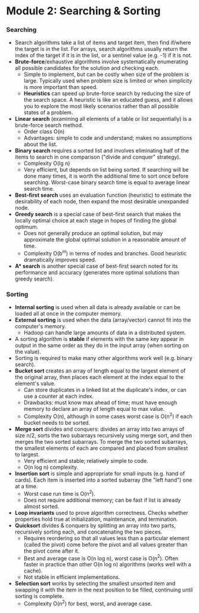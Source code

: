 # Module 2: Searching & Sorting

### Searching

- Search algorithms take a list of items and target item, then find if/where the target is in the list. For arrays, search algorithms usually return the index of the target if it is in the list, or a sentinel value (e.g. -1) if it is not.
- **Brute-force**/exhaustive algorithms involve systematically enumerating all possible candidates for the solution and checking each.
  - Simple to implement, but can be costly when size of the problem is large. Typically used when problem size is limited or when simplicity is more important than speed.
  - **Heuristics** can speed up brute-force search by reducing the size of the search space. A heuristic is like an educated guess, and it allows you to explore the most likely scenarios rather than all possible states of a problem.
- **Linear search** (examining all elements of a table or list sequentially) is a brute-force search method.
  - Order class O(n)
  - Advantages: simple to code and understand; makes no assumptions about the list.
- **Binary search** requires a sorted list and involves eliminating half of the items to search in one comparison ("divide and conquer" strategy).
  - Complexity O(lg n)
  - Very efficient, but depends on list being sorted. If searching will be done many times, it is worth the additional time to sort once before searching. Worst-case binary search time is equal to average linear search time.
- **Best-first search** uses an evaluation function (heuristic) to estimate the desirability of each node, then expand the most desirable unexpanded node.
- **Greedy search** is a special case of best-first search that makes the locally optimal choice at each stage in hopes of finding the global optimum. 
  - Does not generally produce an optimal solution, but may approximate the global optimal solution in a reasonable amount of time.
  - Complexity O(b$^m$) in terms of nodes and branches. Good heuristic dramatically improves speed.
- **A\* search** is another special case of best-first search noted for its performance and accuracy (generates more optimal solutions than greedy search).

### Sorting

- **Internal sorting** is used when all data is already available or can be loaded all at once in the computer memory.
- **External sorting** is used when the data (array/vector) cannot fit into the computer's memory.
  - Hadoop can handle large amounts of data in a distributed system.
- A sorting algorithm is **stable** if elements with the same key appear in output in the same order as they do in the input array (when sorting on the value).
- Sorting is required to make many other algorithms work well (e.g. binary search).
- **Bucket sort** creates an array of length equal to the largest element of the original array, then places each element at the index equal to the element's value.
  - Can store duplicates in a linked list at the duplicate's index, or can use a counter at each index.
  - Drawbacks: must know max ahead of time; must have enough memory to declare an array of length equal to max value.
  - Complexity O(n), although in some cases worst case is O(n$^2$) if each bucket needs to be sorted.
- **Merge sort** divides and conquers: divides an array into two arrays of size $n/2$, sorts the two subarrays recursively using merge sort, and then merges the two sorted subarrays. To merge the two sorted subarrays, the smallest elements of each are compared and placed from smallest to largest.
  - Very efficient and stable; relatively simple to code.
  - O(n log n) complexity.
- **Insertion sort** is simple and appropriate for small inputs (e.g. hand of cards). Each item is inserted into a sorted subarray (the "left hand") one at a time.
  - Worst case run time is O(n$^2$).
  - Does not require additional memory; can be fast if list is already almost sorted.
- **Loop invariants** used to prove algorithm correctness. Checks whether properties hold true at initialization, maintenance, and termination.
- **Quicksort** divides & conquers by splitting an array into two parts, recursively sorting each, and concatenating the two pieces.
  - Requires reordering so that all values less than a particular element (called the pivot) come before the pivot and all values greater than the pivot come after it.
  - Best and average case is O(n log n), worst case is O(n$^2$). Often faster in practice than other O(n log n) algorithms (works well with a cache).
  - Not stable in efficient implementations.
- **Selection sort** works by selecting the smallest unsorted item and swapping it with the item in the next position to be filled, continuing until sorting is complete.
  - Complexity O(n$^2$) for best, worst, and average case.
